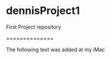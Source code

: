 dennisProject1
==============

First Project repository

==============

The following text was added at my iMac